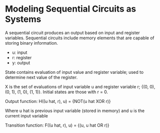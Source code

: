 # Modeling Sequential Circuits as Systems

A sequential circuit produces an output based on input and register variables. Sequential circuits include memory elements that are capable of storing binary information.

- u: input
- r: register
- y: output

State contains evaluation of input value and register variable; used to determine next value of the register.

X is the set of evaluations of input variable u and register variable r; {(0, 0), (0, 1), (1, 0), (1, 1)}. Initial states are those with r = 0.

Output function: H((u hat, r), u) = {NOT(u hat XOR r)}

Where u hat is previous input variable (stored in memory) and u is the current input variable

Transition function: F((u hat, r), u) = {(u, u hat OR r)}